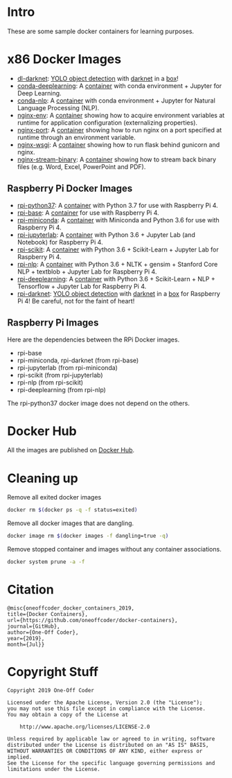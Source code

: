 # Intro

These are some sample docker containers for learning purposes.

# x86 Docker Images

* [dl-darknet](dl-dkarnet): [YOLO object detection](https://github.com/pjreddie/darknet) with [darknet](https://github.com/AlexeyAB/darknet) in a [box](https://hub.docker.com/r/oneoffcoder/dl-darknet)!
* [conda-deeplearning](conda-deeplearning): A [container](https://hub.docker.com/r/oneoffcoder/conda-deeplearning) with conda environment + Jupyter for Deep Learning.
* [conda-nlp](conda-nlp): A [container](https://hub.docker.com/r/oneoffcoder/conda-nlp) with conda environment + Jupyter for Natural Language Processing (NLP).
* [nginx-env](nginx-env): A [container](https://hub.docker.com/r/oneoffcoder/nginx-env) showing how to acquire environment variables at runtime for application configuration (externalizing properties).
* [nginx-port](nginx-port): A [container](https://hub.docker.com/r/oneoffcoder/nginx-port) showing how to run nginx on a port specified at runtime through an environment variable.
* [nginx-wsgi](nginx-wsgi): A [container](https://hub.docker.com/r/oneoffcoder/nginx-wsgi) showing how to run flask behind gunicorn and nginx.
* [nginx-stream-binary](nginx-stream-binary): A [container](https://hub.docker.com/r/oneoffcoder/nginx-stream-binary) showing how to stream back binary files (e.g. Word, Excel, PowerPoint and PDF).

## Raspberry Pi Docker Images

* [rpi-python37](rpi-python37): A [container](https://hub.docker.com/r/oneoffcoder/rpi-python37) with Python 3.7 for use with Raspberry Pi 4.
* [rpi-base](rpi-base): A [container](https://hub.docker.com/r/oneoffcoder/rpi-base) for use with Raspberry Pi 4.
* [rpi-miniconda](rpi-miniconda): A [container](https://hub.docker.com/r/oneoffcoder/rpi-miniconda) with Miniconda and Python 3.6 for use with Raspberry Pi 4.
* [rpi-jupyterlab](rpi-jupyterlab): A [container](https://hub.docker.com/r/oneoffcoder/rpi-jupyterlab) with Python 3.6 + Jupyter Lab (and Notebook) for Raspberry Pi 4.
* [rpi-scikit](rpi-scikit): A [container](https://hub.docker.com/r/oneoffcoder/rpi-scikit) with Python 3.6 + Scikit-Learn + Jupyter Lab for Raspberry Pi 4.
* [rpi-nlp](rpi-nlp): A [container](https://hub.docker.com/r/oneoffcoder/rpi-nlp) with Python 3.6 + NLTK + gensim + Stanford Core NLP + textblob + Jupyter Lab for Raspberry Pi 4.
* [rpi-deeplearning](rpi-deeplearning): A [container](https://hub.docker.com/r/oneoffcoder/rpi-deeplearning) with Python 3.6 + Scikit-Learn + NLP + Tensorflow + Jupyter Lab for Raspberry Pi 4.
* [rpi-darknet](rpi-darkent): [YOLO object detection](https://github.com/pjreddie/darknet) with [darknet](https://github.com/AlexeyAB/darknet) in a [box](https://hub.docker.com/r/oneoffcoder/rpi-darknet) for Raspberry Pi 4! Be careful, not for the faint of heart!

## Raspberry Pi Images

Here are the dependencies between the RPi Docker images.

* rpi-base
* rpi-miniconda, rpi-darknet (from rpi-base)
* rpi-jupyterlab (from rpi-miniconda)
* rpi-scikit (from rpi-jupyterlab)
* rpi-nlp (from rpi-scikit)
* rpi-deeplearning (from rpi-nlp)

The rpi-python37 docker image does not depend on the others.

# Docker Hub

All the images are published on [Docker Hub](https://hub.docker.com/u/oneoffcoder).

# Cleaning up

Remove all exited docker images

```bash
docker rm $(docker ps -q -f status=exited)
```

Remove all docker images that are dangling.

```bash
docker image rm $(docker images -f dangling=true -q)
```

Remove stopped container and images without any container associations.

```bash
docker system prune -a -f
```

# Citation

```
@misc{oneoffcoder_docker_containers_2019, 
title={Docker Containers}, 
url={https://github.com/oneoffcoder/docker-containers}, 
journal={GitHub},
author={One-Off Coder}, 
year={2019}, 
month={Jul}}
```

# Copyright Stuff

```
Copyright 2019 One-Off Coder

Licensed under the Apache License, Version 2.0 (the "License");
you may not use this file except in compliance with the License.
You may obtain a copy of the License at

    http://www.apache.org/licenses/LICENSE-2.0

Unless required by applicable law or agreed to in writing, software
distributed under the License is distributed on an "AS IS" BASIS,
WITHOUT WARRANTIES OR CONDITIONS OF ANY KIND, either express or implied.
See the License for the specific language governing permissions and
limitations under the License.
```
